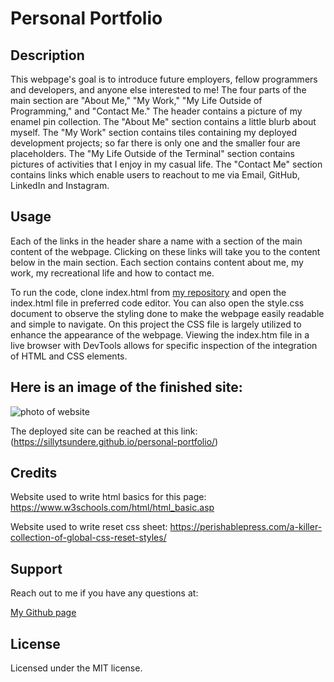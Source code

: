 # Personal Portfolio

## Description
This webpage's goal is to introduce future employers, fellow programmers and developers, and anyone else interested to me! The four parts of the main section are "About Me," "My Work," "My Life Outside of Programming," and "Contact Me." The header contains a picture of my enamel pin collection. The "About Me" section contains a little blurb about myself. The "My Work" section contains tiles containing my deployed development projects; so far there is only one and the smaller four are placeholders. The "My Life Outside of the Terminal" section contains pictures of activities that I enjoy in my casual life. The "Contact Me" section contains links which enable users to reachout to me via Email, GitHub, LinkedIn and Instagram. 

## Usage
Each of the links in the header share a name with a section of the main content of the webpage. Clicking on these links will take you to the content below in the main section. Each section contains content about me, my work, my recreational life and how to contact me.

To run the code, clone index.html from [my repository](https://github.com/sillytsundere/Horiseon-Solutions.git) and open the index.html file in preferred code editor. You can also open the style.css document to observe the styling done to make the webpage easily readable and simple to navigate. On this project the CSS file is largely utilized to enhance the appearance of the webpage. Viewing the index.htm file in a live browser with DevTools allows for specific inspection of the integration of HTML and CSS elements.

## Here is an image of the finished site:
![photo of website](assets/images/portfolio-screenshot.png)

The deployed site can be reached at this link:  (https://sillytsundere.github.io/personal-portfolio/)

## Credits
Website used to write html basics for this page: https://www.w3schools.com/html/html_basic.asp

Website used to write reset css sheet: https://perishablepress.com/a-killer-collection-of-global-css-reset-styles/

## Support
Reach out to me if you have any questions at:

[My Github page](https://github.com/sillytsundere)

## License
Licensed under the MIT license.